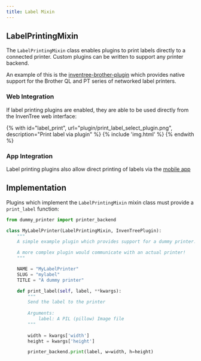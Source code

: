 ```yaml
---
title: Label Mixin
---
```


## LabelPrintingMixin

The `LabelPrintingMixin` class enables plugins to print labels directly to a connected printer. Custom plugins can be written to support any printer backend.

An example of this is the [inventree-brother-plugin](https://github.com/inventree/inventree-brother-plugin) which provides native support for the Brother QL and PT series of networked label printers.

### Web Integration

If label printing plugins are enabled, they are able to be used directly from the InvenTree web interface:

{% with id="label_print", url="plugin/print_label_select_plugin.png", description="Print label via plugin" %}
{% include 'img.html' %}
{% endwith %}

### App Integration

Label printing plugins also allow direct printing of labels via the [mobile app](../../app/stock.md#print-label)

## Implementation

Plugins which implement the `LabelPrintingMixin` mixin class must provide a `print_label` function:

```python
from dummy_printer import printer_backend

class MyLabelPrinter(LabelPrintingMixin, InvenTreePlugin):
    """
    A simple example plugin which provides support for a dummy printer.

    A more complex plugin would communicate with an actual printer!
    """

    NAME = "MyLabelPrinter"
    SLUG = "mylabel"
    TITLE = "A dummy printer"

    def print_label(self, label, **kwargs):
        """
        Send the label to the printer
        
        Arguments:
            label: A PIL (pillow) Image file
        """
        
        width = kwargs['width']
        height = kwargs['height']

        printer_backend.print(label, w=width, h=height)
```


